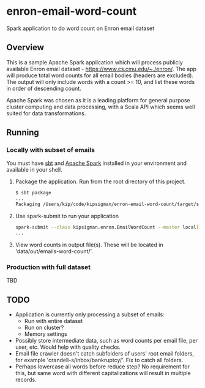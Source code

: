 # enron-email-word-count
Spark application to do word count on Enron email dataset

## Overview

This is a sample Apache Spark application which will process publicly available Enron email dataset - https://www.cs.cmu.edu/~./enron/. 
The app will produce total word counts for all email bodies (headers are excluded).
The output will only include words with a count >= 10, and list these words in order of descending count.

Apache Spark was chosen as it is a leading platform for general purpose cluster computing and data processing, with a Scala API which seems well suited for data transformations.

## Running

### Locally with subset of emails
You must have [sbt](http://www.scala-sbt.org/) and [Apache Spark](http://spark.apache.org/) installed in your environment and available in your shell.

1. Package the application. Run from the root directory of this project.

    ```sh
    $ sbt package
    ...
    Packaging /Users/kip/code/kipsigman/enron-email-word-count/target/scala-2.11/enron-email-word-count_2.11-1.0.jar ...
    ```
    
2. Use spark-submit to run your application

    ```sh
    spark-submit --class kipsigman.enron.EmailWordCount --master local[4] target/scala-2.11/enron-email-word-count_2.11-1.0.jar
    ...
    ```
    
3. View word counts in output file(s). These will be located in 'data/out/emails-word-count/'.

### Production with full dataset
TBD

## TODO
* Application is currently only processing a subset of emails:
  * Run with entire dataset
  * Run on cluster?
  * Memory settings
* Possibly store intermediate data, such as word counts per email file, per user, etc. Would help with quality checks.
* Email file crawler doesn't catch subfolders of users' root email folders, for example 'crandell-s/inbox/bankruptcy/'. Fix to catch all folders.
* Perhaps lowercase all words before reduce step? No requirement for this, but same word with different capitalizations will result in multiple records. 